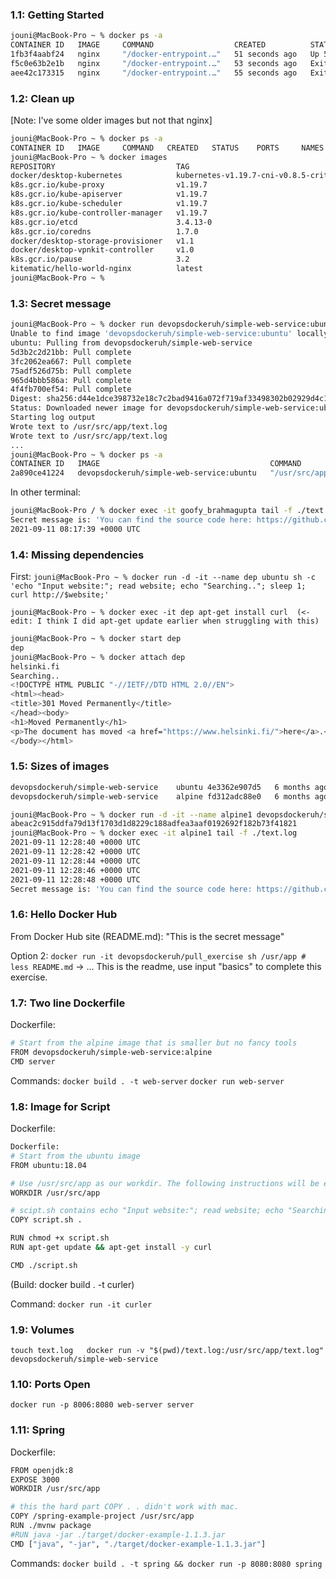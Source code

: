 ### 1.1: Getting Started

```sh
jouni@MacBook-Pro ~ % docker ps -a     
CONTAINER ID   IMAGE     COMMAND                  CREATED          STATUS                     PORTS     NAMES
1fb3f4aabf24   nginx     "/docker-entrypoint.…"   51 seconds ago   Up 51 seconds              80/tcp    optimistic_chatelet
f5c0e63b2e1b   nginx     "/docker-entrypoint.…"   53 seconds ago   Exited (0) 2 seconds ago             sleepy_lalande
aee42c173315   nginx     "/docker-entrypoint.…"   55 seconds ago   Exited (0) 2 seconds ago             ecstatic_beaver
```

### 1.2: Clean up 

[Note: I've some older images but not that nginx]

```sh
jouni@MacBook-Pro ~ % docker ps -a
CONTAINER ID   IMAGE     COMMAND   CREATED   STATUS    PORTS     NAMES
jouni@MacBook-Pro ~ % docker images
REPOSITORY                           TAG                                                     IMAGE ID       CREATED         SIZE
docker/desktop-kubernetes            kubernetes-v1.19.7-cni-v0.8.5-critools-v1.17.0-debian   93b3398dbfde   7 months ago    285MB
k8s.gcr.io/kube-proxy                v1.19.7                                                 9d368f4517bb   8 months ago    118MB
k8s.gcr.io/kube-apiserver            v1.19.7                                                 c15e4f843f01   8 months ago    119MB
k8s.gcr.io/kube-scheduler            v1.19.7                                                 4fa642720eea   8 months ago    45.6MB
k8s.gcr.io/kube-controller-manager   v1.19.7                                                 67b3bca112d1   8 months ago    111MB
k8s.gcr.io/etcd                      3.4.13-0                                                0369cf4303ff   12 months ago   253MB
k8s.gcr.io/coredns                   1.7.0                                                   bfe3a36ebd25   15 months ago   45.2MB
docker/desktop-storage-provisioner   v1.1                                                    e704287ce753   17 months ago   41.8MB
docker/desktop-vpnkit-controller     v1.0                                                    79da37e5a3aa   18 months ago   36.6MB
k8s.gcr.io/pause                     3.2                                                     80d28bedfe5d   19 months ago   683kB
kitematic/hello-world-nginx          latest                                                  03b4557ad7b9   6 years ago     7.91MB
jouni@MacBook-Pro ~ %   
```

### 1.3: Secret message

```sh
jouni@MacBook-Pro ~ % docker run devopsdockeruh/simple-web-service:ubuntu
Unable to find image 'devopsdockeruh/simple-web-service:ubuntu' locally
ubuntu: Pulling from devopsdockeruh/simple-web-service
5d3b2c2d21bb: Pull complete 
3fc2062ea667: Pull complete 
75adf526d75b: Pull complete 
965d4bbb586a: Pull complete 
4f4fb700ef54: Pull complete 
Digest: sha256:d44e1dce398732e18c7c2bad9416a072f719af33498302b02929d4c112e88d2a
Status: Downloaded newer image for devopsdockeruh/simple-web-service:ubuntu
Starting log output
Wrote text to /usr/src/app/text.log
Wrote text to /usr/src/app/text.log
...
jouni@MacBook-Pro ~ % docker ps -a
CONTAINER ID   IMAGE                                      COMMAND                  CREATED          STATUS                        PORTS     NAMES
2a890ce41224   devopsdockeruh/simple-web-service:ubuntu   "/usr/src/app/server"    16 minutes ago   Up 16 minutes                           goofy_brahmagupta
```

In other terminal:
```sh
jouni@MacBook-Pro / % docker exec -it goofy_brahmagupta tail -f ./text.log
Secret message is: 'You can find the source code here: https://github.com/docker-hy'
2021-09-11 08:17:39 +0000 UTC
```

### 1.4: Missing dependencies

First:
``jouni@MacBook-Pro ~ % docker run -d -it --name dep ubuntu sh -c 'echo "Input website:"; read website; echo "Searching.."; sleep 1; curl http://$website;' ``

``jouni@MacBook-Pro ~ % docker exec -it dep apt-get install curl  (<- edit: I think I did apt-get update earlier when struggling with this)``

```sh
jouni@MacBook-Pro ~ % docker start dep                        
dep
jouni@MacBook-Pro ~ % docker attach dep                       
helsinki.fi
Searching..
<!DOCTYPE HTML PUBLIC "-//IETF//DTD HTML 2.0//EN">
<html><head>
<title>301 Moved Permanently</title>
</head><body>
<h1>Moved Permanently</h1>
<p>The document has moved <a href="https://www.helsinki.fi/">here</a>.</p>
</body></html>
```

### 1.5: Sizes of images

```sh
devopsdockeruh/simple-web-service    ubuntu 4e3362e907d5   6 months ago    83MB
devopsdockeruh/simple-web-service    alpine fd312adc88e0   6 months ago    15.7MB
```
```sh
jouni@MacBook-Pro ~ % docker run -d -it --name alpine1 devopsdockeruh/simple-web-service:alpine
abeac2c915ddfa79d13f1703d1d8229c188adfea3aaf0192692f182b73f41821
jouni@MacBook-Pro ~ % docker exec -it alpine1 tail -f ./text.log                             
2021-09-11 12:28:40 +0000 UTC
2021-09-11 12:28:42 +0000 UTC
2021-09-11 12:28:44 +0000 UTC
2021-09-11 12:28:46 +0000 UTC
2021-09-11 12:28:48 +0000 UTC
Secret message is: 'You can find the source code here: https://github.com/docker-hy'
```

### 1.6: Hello Docker Hub

From Docker Hub site (README.md):
"This is the secret message"

Option 2: 
``docker run -it devopsdockeruh/pull_exercise sh
/usr/app # less README.md``
-> 
...
This is the readme, use input "basics" to complete this exercise.

### 1.7: Two line Dockerfile

Dockerfile:
```sh
# Start from the alpine image that is smaller but no fancy tools
FROM devopsdockeruh/simple-web-service:alpine
CMD server
```

Commands:
``docker build . -t web-server``
``docker run web-server``

### 1.8: Image for Script

Dockerfile:
```sh
Dockerfile:
# Start from the ubuntu image
FROM ubuntu:18.04

# Use /usr/src/app as our workdir. The following instructions will be executed in this location.
WORKDIR /usr/src/app

# scipt.sh contains echo "Input website:"; read website; echo "Searching.."; sleep 1; curl http://$website;
COPY script.sh .

RUN chmod +x script.sh
RUN apt-get update && apt-get install -y curl 

CMD ./script.sh
```

(Build: docker build . -t curler)

Command: ``docker run -it curler``

### 1.9: Volumes

``touch text.log  
docker run -v "$(pwd)/text.log:/usr/src/app/text.log" devopsdockeruh/simple-web-service``

### 1.10: Ports Open

``docker run -p 8006:8080 web-server server``

### 1.11: Spring

Dockerfile: 
```sh
FROM openjdk:8
EXPOSE 3000
WORKDIR /usr/src/app

# this the hard part COPY . . didn't work with mac.
COPY /spring-example-project /usr/src/app 
RUN ./mvnw package
#RUN java -jar ./target/docker-example-1.1.3.jar
CMD ["java", "-jar", "./target/docker-example-1.1.3.jar"]
```

Commands: ``docker build . -t spring && docker run -p 8080:8080 spring``
